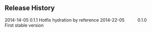 ## Release History
2014-14-05   0.1.1   Hotfix hydration by reference
2014-22-05   0.1.0   First stable version